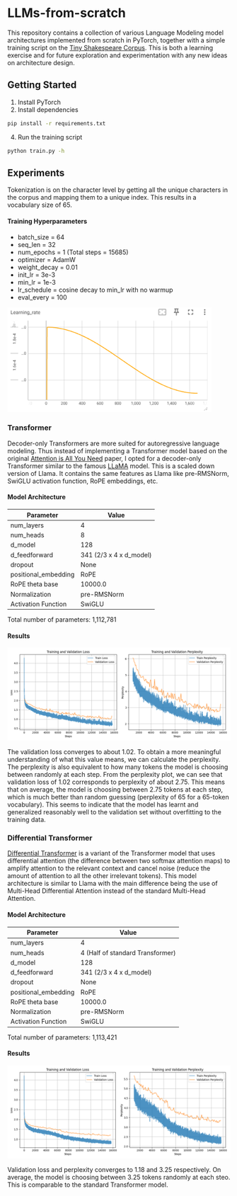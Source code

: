 # LLMs-from-scratch

This repository contains a collection of various Language Modeling model architectures implemented from scratch in PyTorch, together with a simple training script on the [Tiny Shakespeare Corpus](https://github.com/karpathy/char-rnn/blob/master/data/tinyshakespeare/input.txt). This is both a learning exercise and for future exploration and experimentation with any new ideas on architecture design.

## Getting Started

1. Install PyTorch
2. Install dependencies
```bash
pip install -r requirements.txt
```
4. Run the training script
```bash
python train.py -h
```

## Experiments

Tokenization is on the character level by getting all the unique characters in the corpus and mapping them to a unique index. This results in a vocabulary size of 65.

#### Training Hyperparameters

- batch_size = 64
- seq_len = 32
- num_epochs = 1 (Total steps = 15685)
- optimizer = AdamW
- weight_decay = 0.01
- init_lr = 3e-3
- min_lr = 1e-3
- lr_schedule = cosine decay to min_lr with no warmup
- eval_every = 100

![Learning Rate Schedule](images/lr.png)



### Transformer

Decoder-only Transformers are more suited for autoregressive language modeling. Thus instead of implementing a Transformer model based on the original [Attention is All You Need](https://arxiv.org/abs/1706.03762) paper, I opted for a decoder-only Transformer similar to the famous [LLaMA](https://arxiv.org/abs/2407.21783) model. This is a scaled down version of Llama. It contains the same features as Llama like pre-RMSNorm, SwiGLU activation function, RoPE embeddings, etc.

#### Model Architecture

| Parameter | Value |
|-----------|--------|
| num_layers | 4 |
| num_heads | 8 |
| d_model | 128 |
| d_feedforward | 341 (2/3 x 4 x d_model) |
| dropout | None |
| positional_embedding | RoPE |
| RoPE theta base | 10000.0 |
| Normalization | pre-RMSNorm |
| Activation Function | SwiGLU |

Total number of parameters: 1,112,781

#### Results

<div style="display: flex; flex-wrap: wrap; justify-content: center;">
    <div style="width: 100%;">
        <img src="images/transformer_results.png" width="100%">
    </div>
</div>

The validation loss converges to about 1.02. To obtain a more meaningful understanding of what this value means, we can calculate the perplexity. The perplexity is also equivalent to how many tokens the model is choosing between randomly at each step. From the perplexity plot, we can see that validation loss of 1.02 corresponds to perplexity of about 2.75. This means that on average, the model is choosing between 2.75 tokens at each step, which is much better than random guessing (perplexity of 65 for a 65-token vocabulary). This seems to indicate that the model has learnt and generalized reasonably well to the validation set without overfitting to the training data.


### Differential Transformer

[Differential Transformer](https://arxiv.org/abs/2410.05258) is a variant of the Transformer model that uses differential attention (the difference between two softmax attention maps) to amplify attention to the relevant context and cancel noise (reduce the amount of attention to all the other irrelevant tokens). This model architecture is similar to Llama with the main difference being the use of Multi-Head Differential Attention instead of the standard Multi-Head Attention.

#### Model Architecture

| Parameter | Value |
|-----------|--------|
| num_layers | 4 |
| num_heads | 4 (Half of standard Transformer) |
| d_model | 128 |
| d_feedforward | 341 (2/3 x 4 x d_model) |
| dropout | None |
| positional_embedding | RoPE |
| RoPE theta base | 10000.0 |
| Normalization | pre-RMSNorm |
| Activation Function | SwiGLU |

Total number of parameters: 1,113,421

#### Results

<div style="display: flex; flex-wrap: wrap; justify-content: center;">
    <div style="width: 100%;">
        <img src="images/differential_transformer_results.png" width="100%">
    </div>
</div>

Validation loss and perplexity converges to 1.18 and 3.25 respectively. On average, the model is choosing between 3.25 tokens randomly at each steo. This is comparable to the standard Transformer model.
